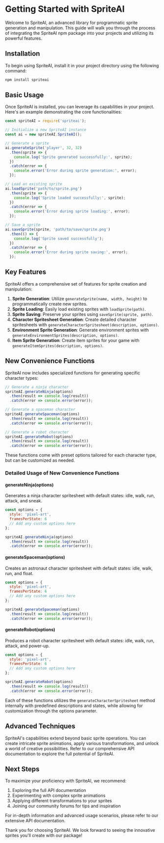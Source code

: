 # Getting Started with SpriteAI

Welcome to SpriteAI, an advanced library for programmatic sprite generation and manipulation. This guide will walk you through the process of integrating the SpriteAI npm package into your projects and utilizing its powerful features.

## Installation

To begin using SpriteAI, install it in your project directory using the following command:

```bash
npm install spriteai
```

## Basic Usage

Once SpriteAI is installed, you can leverage its capabilities in your project. Here's an example demonstrating the core functionalities:

```javascript
const spriteAI = require('spriteai');

// Initialize a new SpriteAI instance
const ai = new spriteAI.SpriteAI();

// Generate a sprite
ai.generateSprite('player', 32, 32)
  .then(sprite => {
    console.log('Sprite generated successfully:', sprite);
  })
  .catch(error => {
    console.error('Error during sprite generation:', error);
  });

// Load an existing sprite
ai.loadSprite('path/to/sprite.png')
  .then(sprite => {
    console.log('Sprite loaded successfully:', sprite);
  })
  .catch(error => {
    console.error('Error during sprite loading:', error);
  });

// Save a sprite
ai.saveSprite(sprite, 'path/to/save/sprite.png')
  .then(() => {
    console.log('Sprite saved successfully');
  })
  .catch(error => {
    console.error('Error during sprite saving:', error);
  });
```

## Key Features

SpriteAI offers a comprehensive set of features for sprite creation and manipulation:

1. **Sprite Generation**: Utilize `generateSprite(name, width, height)` to programmatically create new sprites.
2. **Sprite Loading**: Easily load existing sprites with `loadSprite(path)`.
3. **Sprite Saving**: Preserve your sprites using `saveSprite(sprite, path)`.
4. **Character Spritesheet Generation**: Create detailed character spritesheets with `generateCharacterSpritesheet(description, options)`.
5. **Environment Sprite Generation**: Generate environment sprites with `generateEnvironmentSprites(description, options)`.
6. **Item Sprite Generation**: Create item sprites for your game with `generateItemSprites(description, options)`.

## New Convenience Functions

SpriteAI now includes specialized functions for generating specific character types:

```javascript
// Generate a ninja character
spriteAI.generateNinja(options)
  .then(result => console.log(result))
  .catch(error => console.error(error));

// Generate a spaceman character
spriteAI.generateSpaceman(options)
  .then(result => console.log(result))
  .catch(error => console.error(error));

// Generate a robot character
spriteAI.generateRobot(options)
  .then(result => console.log(result))
  .catch(error => console.error(error));
```

These functions come with preset options tailored for each character type, but can be customized as needed.

### Detailed Usage of New Convenience Functions

#### generateNinja(options)

Generates a ninja character spritesheet with default states: idle, walk, run, attack, and sneak.

```javascript
const options = {
  style: 'pixel-art',
  framesPerState: 6
  // Add any custom options here
};

spriteAI.generateNinja(options)
  .then(result => console.log(result))
  .catch(error => console.error(error));
```

#### generateSpaceman(options)

Creates an astronaut character spritesheet with default states: idle, walk, run, and float.

```javascript
const options = {
  style: 'pixel-art',
  framesPerState: 6
  // Add any custom options here
};

spriteAI.generateSpaceman(options)
  .then(result => console.log(result))
  .catch(error => console.error(error));
```

#### generateRobot(options)

Produces a robot character spritesheet with default states: idle, walk, run, attack, and power-up.

```javascript
const options = {
  style: 'pixel-art',
  framesPerState: 6
  // Add any custom options here
};

spriteAI.generateRobot(options)
  .then(result => console.log(result))
  .catch(error => console.error(error));
```

Each of these functions utilizes the `generateCharacterSpritesheet` method internally with predefined descriptions and states, while allowing for customization through the options parameter.

## Advanced Techniques

SpriteAI's capabilities extend beyond basic sprite operations. You can create intricate sprite animations, apply various transformations, and unlock a world of creative possibilities. Refer to our comprehensive API documentation to explore the full potential of SpriteAI.

## Next Steps

To maximize your proficiency with SpriteAI, we recommend:

1. Exploring the full API documentation
2. Experimenting with complex sprite animations
3. Applying different transformations to your sprites
4. Joining our community forums for tips and inspiration

For in-depth information and advanced usage scenarios, please refer to our extensive API documentation.

Thank you for choosing SpriteAI. We look forward to seeing the innovative sprites you'll create with our package!
